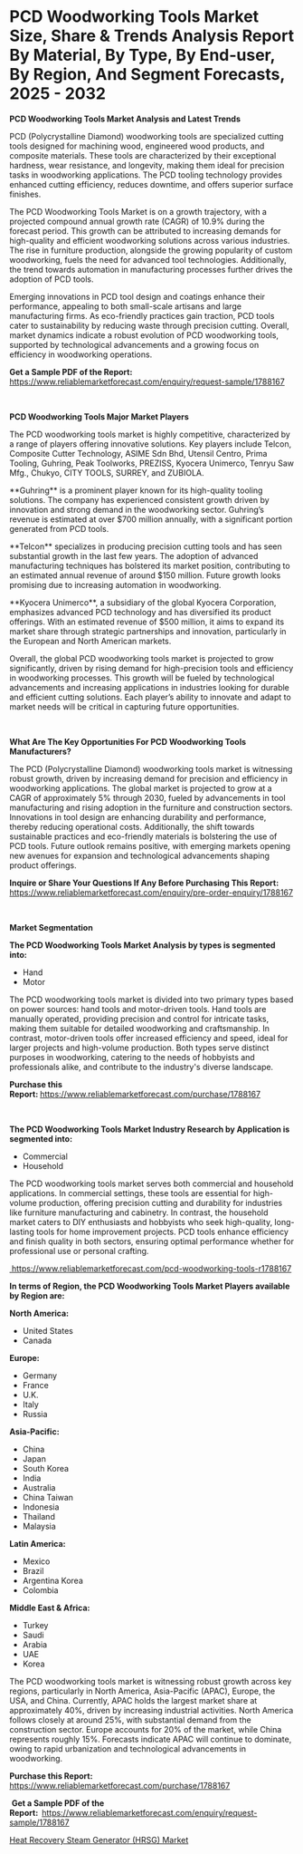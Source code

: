 <p><h1>PCD Woodworking Tools Market Size, Share & Trends Analysis Report By Material, By Type, By End-user, By Region, And Segment Forecasts, 2025 - 2032</h1></p><p><strong>PCD Woodworking Tools Market Analysis and Latest Trends</strong></p>
<p><p>PCD (Polycrystalline Diamond) woodworking tools are specialized cutting tools designed for machining wood, engineered wood products, and composite materials. These tools are characterized by their exceptional hardness, wear resistance, and longevity, making them ideal for precision tasks in woodworking applications. The PCD tooling technology provides enhanced cutting efficiency, reduces downtime, and offers superior surface finishes.</p><p>The PCD Woodworking Tools Market is on a growth trajectory, with a projected compound annual growth rate (CAGR) of 10.9% during the forecast period. This growth can be attributed to increasing demands for high-quality and efficient woodworking solutions across various industries. The rise in furniture production, alongside the growing popularity of custom woodworking, fuels the need for advanced tool technologies. Additionally, the trend towards automation in manufacturing processes further drives the adoption of PCD tools.</p><p>Emerging innovations in PCD tool design and coatings enhance their performance, appealing to both small-scale artisans and large manufacturing firms. As eco-friendly practices gain traction, PCD tools cater to sustainability by reducing waste through precision cutting. Overall, market dynamics indicate a robust evolution of PCD woodworking tools, supported by technological advancements and a growing focus on efficiency in woodworking operations.</p></p>
<p><strong>Get a Sample PDF of the Report:&nbsp;</strong> <a href="https://www.reliablemarketforecast.com/enquiry/request-sample/1788167?utm_campaign=2320&utm_medium=2&utm_source=Github&utm_content=ia&utm_term=12042025&utm_id=pcd-woodworking-tools">https://www.reliablemarketforecast.com/enquiry/request-sample/1788167</a></p>
<p>&nbsp;</p>
<p><strong>PCD Woodworking Tools Major Market Players</strong></p>
<p><p>The PCD woodworking tools market is highly competitive, characterized by a range of players offering innovative solutions. Key players include Telcon, Composite Cutter Technology, ASIME Sdn Bhd, Utensil Centro, Prima Tooling, Guhring, Peak Toolworks, PREZISS, Kyocera Unimerco, Tenryu Saw Mfg., Chukyo, CITY TOOLS, SURREY, and ZUBIOLA.</p><p>**Guhring** is a prominent player known for its high-quality tooling solutions. The company has experienced consistent growth driven by innovation and strong demand in the woodworking sector. Guhring’s revenue is estimated at over $700 million annually, with a significant portion generated from PCD tools. </p><p>**Telcon** specializes in producing precision cutting tools and has seen substantial growth in the last few years. The adoption of advanced manufacturing techniques has bolstered its market position, contributing to an estimated annual revenue of around $150 million. Future growth looks promising due to increasing automation in woodworking.</p><p>**Kyocera Unimerco**, a subsidiary of the global Kyocera Corporation, emphasizes advanced PCD technology and has diversified its product offerings. With an estimated revenue of $500 million, it aims to expand its market share through strategic partnerships and innovation, particularly in the European and North American markets.</p><p>Overall, the global PCD woodworking tools market is projected to grow significantly, driven by rising demand for high-precision tools and efficiency in woodworking processes. This growth will be fueled by technological advancements and increasing applications in industries looking for durable and efficient cutting solutions. Each player’s ability to innovate and adapt to market needs will be critical in capturing future opportunities.</p></p>
<p>&nbsp;</p>
<p><strong>What Are The Key Opportunities For PCD Woodworking Tools Manufacturers?</strong></p>
<p><p>The PCD (Polycrystalline Diamond) woodworking tools market is witnessing robust growth, driven by increasing demand for precision and efficiency in woodworking applications. The global market is projected to grow at a CAGR of approximately 5% through 2030, fueled by advancements in tool manufacturing and rising adoption in the furniture and construction sectors. Innovations in tool design are enhancing durability and performance, thereby reducing operational costs. Additionally, the shift towards sustainable practices and eco-friendly materials is bolstering the use of PCD tools. Future outlook remains positive, with emerging markets opening new avenues for expansion and technological advancements shaping product offerings.</p></p>
<p><strong>Inquire or Share Your Questions If Any Before Purchasing This Report:</strong> <a href="https://www.reliablemarketforecast.com/enquiry/pre-order-enquiry/1788167?utm_campaign=2320&utm_medium=2&utm_source=Github&utm_content=ia&utm_term=12042025&utm_id=pcd-woodworking-tools">https://www.reliablemarketforecast.com/enquiry/pre-order-enquiry/1788167</a></p>
<p>&nbsp;</p>
<p><strong>Market Segmentation</strong></p>
<p><strong>The PCD Woodworking Tools Market Analysis by types is segmented into:</strong></p>
<p><ul><li>Hand</li><li>Motor</li></ul></p>
<p><p>The PCD woodworking tools market is divided into two primary types based on power sources: hand tools and motor-driven tools. Hand tools are manually operated, providing precision and control for intricate tasks, making them suitable for detailed woodworking and craftsmanship. In contrast, motor-driven tools offer increased efficiency and speed, ideal for larger projects and high-volume production. Both types serve distinct purposes in woodworking, catering to the needs of hobbyists and professionals alike, and contribute to the industry's diverse landscape.</p></p>
<p><strong>Purchase this Report:&nbsp;</strong><a href="https://www.reliablemarketforecast.com/purchase/1788167?utm_campaign=2320&utm_medium=2&utm_source=Github&utm_content=ia&utm_term=12042025&utm_id=pcd-woodworking-tools">https://www.reliablemarketforecast.com/purchase/1788167</a></p>
<p>&nbsp;</p>
<p><strong>The PCD Woodworking Tools Market Industry Research by Application is segmented into:</strong></p>
<p><ul><li>Commercial</li><li>Household</li></ul></p>
<p><p>The PCD woodworking tools market serves both commercial and household applications. In commercial settings, these tools are essential for high-volume production, offering precision cutting and durability for industries like furniture manufacturing and cabinetry. In contrast, the household market caters to DIY enthusiasts and hobbyists who seek high-quality, long-lasting tools for home improvement projects. PCD tools enhance efficiency and finish quality in both sectors, ensuring optimal performance whether for professional use or personal crafting.</p></p>
<p><a href="https://www.reliablemarketforecast.com/pcd-woodworking-tools-r1788167?utm_campaign=2320&utm_medium=2&utm_source=Github&utm_content=ia&utm_term=12042025&utm_id=pcd-woodworking-tools">&nbsp;https://www.reliablemarketforecast.com/pcd-woodworking-tools-r1788167</a></p>
<p><strong>In terms of Region, the PCD Woodworking Tools Market Players available by Region are:</strong></p>
<p>
    <p> <strong> North America: </strong>
        <ul>
            <li>United States</li>
            <li>Canada</li>
        </ul>
        </p> 
    <p> <strong> Europe: </strong>
        <ul>
            <li>Germany</li>
            <li>France</li>
            <li>U.K.</li>
            <li>Italy</li>
            <li>Russia</li>
        </ul>
        </p> 
    <p> <strong> Asia-Pacific: </strong>
        <ul>
            <li>China</li>
            <li>Japan</li>
            <li>South Korea</li>
            <li>India</li>
            <li>Australia</li>
            <li>China Taiwan</li>
            <li>Indonesia</li>
            <li>Thailand</li>
            <li>Malaysia</li>
        </ul>
        </p> 
    <p> <strong> Latin America: </strong>
        <ul>
            <li>Mexico</li>
            <li>Brazil</li>
            <li>Argentina Korea</li>
            <li>Colombia</li>
        </ul>
        </p> 
    <p> <strong> Middle East & Africa: </strong>
        <ul>
            <li>Turkey</li>
            <li>Saudi</li>
            <li>Arabia</li>
            <li>UAE</li>
            <li>Korea</li>
        </ul>
    </p>
    </p>
<p><p>The PCD woodworking tools market is witnessing robust growth across key regions, particularly in North America, Asia-Pacific (APAC), Europe, the USA, and China. Currently, APAC holds the largest market share at approximately 40%, driven by increasing industrial activities. North America follows closely at around 25%, with substantial demand from the construction sector. Europe accounts for 20% of the market, while China represents roughly 15%. Forecasts indicate APAC will continue to dominate, owing to rapid urbanization and technological advancements in woodworking.</p></p>
<p><strong>Purchase this Report: </strong><a href="https://www.reliablemarketforecast.com/purchase/1788167?utm_campaign=2320&utm_medium=2&utm_source=Github&utm_content=ia&utm_term=12042025&utm_id=pcd-woodworking-tools">https://www.reliablemarketforecast.com/purchase/1788167</a></p>
<p>&nbsp;<strong>Get a Sample PDF of the Report:&nbsp;&nbsp;</strong><a href="https://www.reliablemarketforecast.com/enquiry/request-sample/1788167?utm_campaign=2320&utm_medium=2&utm_source=Github&utm_content=ia&utm_term=12042025&utm_id=pcd-woodworking-tools">https://www.reliablemarketforecast.com/enquiry/request-sample/1788167</a></p>
<p><strong></strong></p>
<p><p><a href="https://github.com/willjis/Market-Research-Report-List-1/blob/main/heat-recovery-steam-generator-hrsg-market.md?utm_campaign=2320&utm_medium=2&utm_source=Github&utm_content=ia&utm_term=12042025&utm_id=pcd-woodworking-tools">Heat Recovery Steam Generator (HRSG) Market</a></p></p>